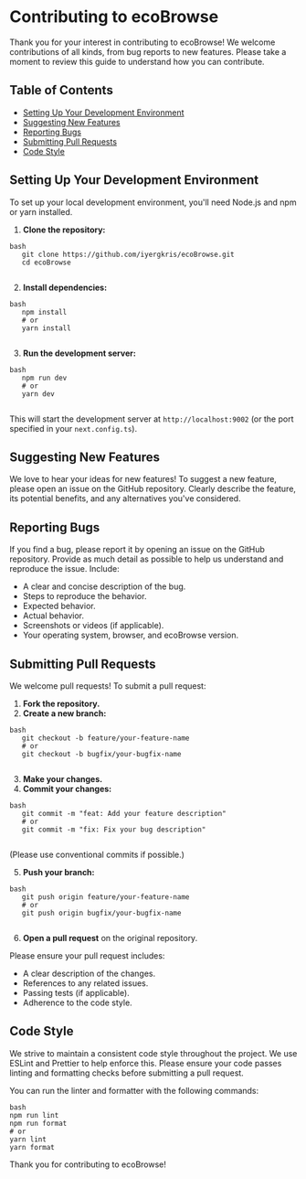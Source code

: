 # Contributing to ecoBrowse

Thank you for your interest in contributing to ecoBrowse! We welcome contributions of all kinds, from bug reports to new features. Please take a moment to review this guide to understand how you can contribute.

## Table of Contents

- [Setting Up Your Development Environment](#setting-up-your-development-environment)
- [Suggesting New Features](#suggesting-new-features)
- [Reporting Bugs](#reporting-bugs)
- [Submitting Pull Requests](#submitting-pull-requests)
- [Code Style](#code-style)

## Setting Up Your Development Environment

To set up your local development environment, you'll need Node.js and npm or yarn installed.

1. **Clone the repository:**
```
bash
   git clone https://github.com/iyergkris/ecoBrowse.git
   cd ecoBrowse
   
```
2. **Install dependencies:**
```
bash
   npm install
   # or
   yarn install
   
```
3. **Run the development server:**
```
bash
   npm run dev
   # or
   yarn dev
   
```
This will start the development server at `http://localhost:9002` (or the port specified in your `next.config.ts`).

## Suggesting New Features

We love to hear your ideas for new features! To suggest a new feature, please open an issue on the GitHub repository. Clearly describe the feature, its potential benefits, and any alternatives you've considered.

## Reporting Bugs

If you find a bug, please report it by opening an issue on the GitHub repository. Provide as much detail as possible to help us understand and reproduce the issue. Include:

- A clear and concise description of the bug.
- Steps to reproduce the behavior.
- Expected behavior.
- Actual behavior.
- Screenshots or videos (if applicable).
- Your operating system, browser, and ecoBrowse version.

## Submitting Pull Requests

We welcome pull requests! To submit a pull request:

1. **Fork the repository.**
2. **Create a new branch:**
```
bash
   git checkout -b feature/your-feature-name
   # or
   git checkout -b bugfix/your-bugfix-name
   
```
3. **Make your changes.**
4. **Commit your changes:**
```
bash
   git commit -m "feat: Add your feature description"
   # or
   git commit -m "fix: Fix your bug description"
   
```
(Please use conventional commits if possible.)

5. **Push your branch:**
```
bash
   git push origin feature/your-feature-name
   # or
   git push origin bugfix/your-bugfix-name
   
```
6. **Open a pull request** on the original repository.

Please ensure your pull request includes:

- A clear description of the changes.
- References to any related issues.
- Passing tests (if applicable).
- Adherence to the code style.

## Code Style

We strive to maintain a consistent code style throughout the project. We use ESLint and Prettier to help enforce this. Please ensure your code passes linting and formatting checks before submitting a pull request.

You can run the linter and formatter with the following commands:
```
bash
npm run lint
npm run format
# or
yarn lint
yarn format
```
Thank you for contributing to ecoBrowse!